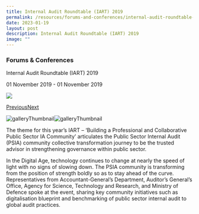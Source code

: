 ```yaml
---
title: Internal Audit Roundtable (IART) 2019
permalink: /resources/forums-and-conferences/internal-audit-roundtable-iart-2019/
date: 2023-01-19
layout: post
description: Internal Audit Roundtable (IART) 2019
image: ""
---
```




### Forums & Conferences

Internal Audit Roundtable (IART) 2019

01 November 2019 \- 01 November 2019

![](https://www.agd.gov.sg/images/default-source/news-and-events/iart-2019---ag.jpg?sfvrsn=24840c42_0)

[Previous](https://www.agd.gov.sg/news-and-events/selection/forums-conferences--2019--internal-audit-roundtable-(iart)-2019#detailGalleryCarousel)[Next](https://www.agd.gov.sg/news-and-events/selection/forums-conferences--2019--internal-audit-roundtable-(iart)-2019#detailGalleryCarousel)

![galleryThumbnail](https://www.agd.gov.sg/images/default-source/news-and-events/iart-2019---ag.jpg?sfvrsn=24840c42_0)![galleryThumbnail](https://www.agd.gov.sg/images/default-source/news-and-events/iart-2019---mass.jpg?sfvrsn=81921223_0)

The theme for this year’s IART – ‘Building a Professional and Collaborative Public Sector IA Community’ articulates the Public Sector Internal Audit (PSIA) community collective transformation journey to be the trusted advisor in strengthening governance within public sector. 

In the Digital Age, technology continues to change at nearly the speed of light with no signs of slowing down. The PSIA community is transforming from the position of strength boldly so as to stay ahead of the curve. Representatives from Accountant-General’s Department, Auditor’s General’s Office, Agency for Science, Technology and Research, and Ministry of Defence spoke at the event, sharing key community initiatives such as digitalisation blueprint and benchmarking of public sector internal audit to global audit practices.